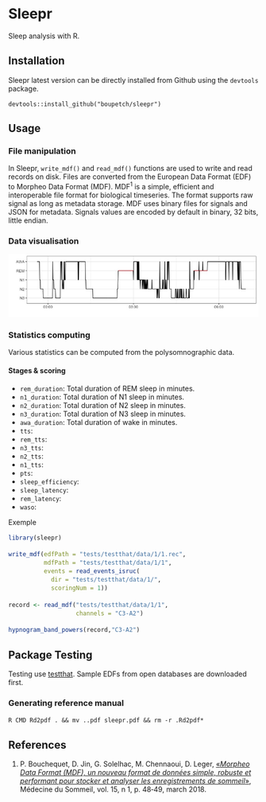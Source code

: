 # Sleepr

Sleep analysis with R.

## Installation

Sleepr latest version can be directly installed from Github using the `devtools` package.

```
devtools::install_github("boupetch/sleepr")
```

## Usage

### File manipulation

In Sleepr, `write_mdf()` and `read_mdf()` functions are used to write and read records on disk. Files are converted from the European Data Format (EDF) to Morpheo Data Format (MDF). MDF<sup>1</sup> is a simple, efficient and interoperable file format for biological timeseries. The format supports raw signal as long as metadata storage. 
MDF uses binary files for signals and JSON for metadata. Signals values are encoded by default in binary, 32 bits, little endian.

### Data visualisation

![hypnogram](img/hypnogram.jpeg)

### Statistics computing

Various statistics can be computed from the polysomnographic data.

#### Stages & scoring

  * `rem_duration`: Total duration of REM sleep in minutes.
  * `n1_duration`: Total duration of N1 sleep in minutes.
  * `n2_duration`: Total duration of N2 sleep in minutes.
  * `n3_duration`: Total duration of N3 sleep in minutes.
  * `awa_duration`: Total duration of wake in minutes.
  * `tts`:
  * `rem_tts`:
  * `n3_tts`:
  * `n2_tts`:
  * `n1_tts`:
  * `pts`:
  * `sleep_efficiency`:
  * `sleep_latency`:
  * `rem_latency`:
  * `waso`:

Exemple

```R
library(sleepr)

write_mdf(edfPath = "tests/testthat/data/1/1.rec",
          mdfPath = "tests/testthat/data/1/1",
          events = read_events_isruc(
            dir = "tests/testthat/data/1/",
            scoringNum = 1))
            
record <- read_mdf("tests/testthat/data/1/1",
                   channels = "C3-A2")

hypnogram_band_powers(record,"C3-A2")
```

## Package Testing

Testing use [testthat](https://github.com/r-lib/testthat). Sample EDFs from open databases are downloaded first.

### Generating reference manual

```
R CMD Rd2pdf . && mv ..pdf sleepr.pdf && rm -r .Rd2pdf*
```

## References

1. P. Bouchequet, D. Jin, G. Solelhac, M. Chennaoui, D. Leger, [«*Morpheo Data Format (MDF), un nouveau format de données simple, robuste et performant pour stocker et analyser les enregistrements de sommeil*»](https://www.sciencedirect.com/science/article/pii/S1769449318301304), Médecine du Sommeil, vol. 15, n 1, p. 48‑49, march 2018.
